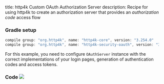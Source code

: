 title: http4k Custom OAuth Authorization Server
description: Recipe for using http4k to create an authorization server that provides an *authorization code* access flow

### Gradle setup

```groovy
compile group: "org.http4k", name: "http4k-core", version: "3.254.0"
compile group: "org.http4k", name: "http4k-security-oauth", version: "3.254.0"
```

For this example, you need to configure `OAuthServer` instance with the correct implementations of your login pages, generation of authentication codes and access tokens.

### Code [<img class="octocat" src="/img/octocat-32.png"/>](https://github.com/http4k/http4k/blob/master/src/docs/cookbook/basic_oauth_authorization_server/example.kt)

<script src="https://gist-it.appspot.com/https://github.com/http4k/http4k/blob/master/src/docs/cookbook/basic_oauth_authorization_server/example.kt"></script>
